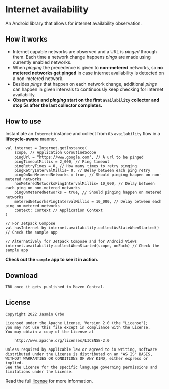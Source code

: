 Internet availability
=====================

An Android library that allows for internet availability observation.

How it works
------------

- Internet capable networks are observed and a URL is *pinged* through them. Each time a network 
change happens *pings* are made using currently enabled networks.
- When *pinging* the precedence is given to **non-metered** networks, so **no metered networks get
pinged** in case internet availability is detected on a non-metered network.
- Besides *pings* that happen on each network change, additional *pings* can happen in given 
intervals to continuously keep checking for internet availability.
- **Observation and *pinging* start on the first `availability` collector and stop 5s after the 
last collector completes.**

How to use
----------
Instantiate an `Internet` instance and collect from its `availability` flow in a **lifecycle-aware**
manner.

    val internet = Internet.getInstance(
        scope, // Application CoroutineScope
        pingUrl = "https://www.google.com", // A url to be pinged
        pingTimeoutMillis = 2_000, // Ping timeout
        pingRetryTimes = 0, // How many times to retry pinging
        pingRetryIntervalMillis= 0, // Delay between each ping retry
        pingOnNonMeteredNetworks = true, // Should pinging happen on non-metered networks
        nonMeteredNetworksPingIntervalMillis= 10_000, // Delay between each ping on non-metered networks
        pingOnMeteredNetworks = true, // Should pinging happen on metered networks
        meteredNetworksPingIntervalMillis = 10_000, // Delay between each ping on metered networks
        context: Context // Application Context
    )

    // For Jetpack Compose
    val hasInternet by internet.availability.collectAsStateWhenStarted() // Check the sample app

    // Alternatively for Jetpack Compose and for Android Views
    internet.availability.collectWhenStarted(scope, onEach) // Check the sample app


**Check out the `sample` app to see it in action.**

Download
--------
    TBU once it gets published to Maven Central.

License
-------
    Copyright 2022 Jasmin Grbo
    
    Licensed under the Apache License, Version 2.0 (the "License");
    you may not use this file except in compliance with the License.
    You may obtain a copy of the License at
    
        http://www.apache.org/licenses/LICENSE-2.0
    
    Unless required by applicable law or agreed to in writing, software
    distributed under the License is distributed on an "AS IS" BASIS,
    WITHOUT WARRANTIES OR CONDITIONS OF ANY KIND, either express or implied.
    See the License for the specific language governing permissions and
    limitations under the License.

Read the full [license](LICENSE) for more information.